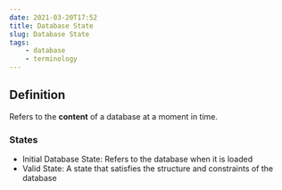 ```yaml
---
date: 2021-03-20T17:52
title: Database State
slug: Database State
tags:
	- database
	- terminology
---
```


## Definition
Refers to the **content** of a database at a moment in time.

### States

- Initial Database State: Refers to the database when it is loaded
- Valid State: A state that satisfies the structure and constraints of the database
